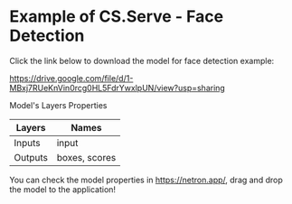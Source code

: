 # Example of CS.Serve - Face Detection 

Click the link below to download the model for face detection example:

https://drive.google.com/file/d/1-MBxj7RUeKnVin0rcg0HL5FdrYwxlpUN/view?usp=sharing

Model's Layers Properties

Layers | Names
------ | -----
Inputs | input
Outputs | boxes, scores

You can check the model properties in https://netron.app/, drag and drop the model to the application!
